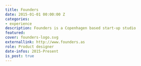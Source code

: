 ```yaml
---
title: Founders
date: 2015-01-01 00:00:00 Z
categories:
- experience
description: Founders is a Copenhagen based start-up studio
featured:
cover: founders-logo.svg
externallink: http://www.founders.as
role: Product designer
date-infos: 2015-Present
is_post: true
---
```

